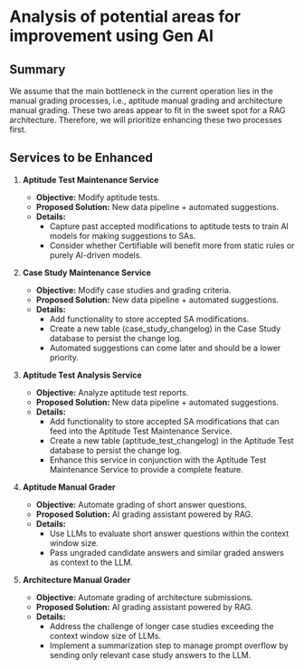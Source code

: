# Analysis of potential areas for improvement using Gen AI

## Summary

We assume that the main bottleneck in the current operation lies in the manual grading processes, i.e., aptitude manual grading and architecture manual grading. These two areas appear to fit in the sweet spot for a RAG architecture. Therefore, we will prioritize enhancing these two processes first.

## Services to be Enhanced

1. **Aptitude Test Maintenance Service**
    - **Objective:** Modify aptitude tests.
    - **Proposed Solution:** New data pipeline + automated suggestions.
    - **Details:** 
        - Capture past accepted modifications to aptitude tests to train AI models for making suggestions to SAs.
        - Consider whether Certifiable will benefit more from static rules or purely AI-driven models.

2. **Case Study Maintenance Service**
    - **Objective:** Modify case studies and grading criteria.
    - **Proposed Solution:** New data pipeline + automated suggestions.
    - **Details:** 
        - Add functionality to store accepted SA modifications.
        - Create a new table (case_study_changelog) in the Case Study database to persist the change log.
        - Automated suggestions can come later and should be a lower priority.

3. **Aptitude Test Analysis Service**
    - **Objective:** Analyze aptitude test reports.
    - **Proposed Solution:** New data pipeline + automated suggestions.
    - **Details:** 
        - Add functionality to store accepted SA modifications that can feed into the Aptitude Test Maintenance Service.
        - Create a new table (aptitude_test_changelog) in the Aptitude Test database to persist the change log.
        - Enhance this service in conjunction with the Aptitude Test Maintenance Service to provide a complete feature.

4. **Aptitude Manual Grader**
    - **Objective:** Automate grading of short answer questions.
    - **Proposed Solution:** AI grading assistant powered by RAG.
    - **Details:** 
        - Use LLMs to evaluate short answer questions within the context window size.
        - Pass ungraded candidate answers and similar graded answers as context to the LLM.

5. **Architecture Manual Grader**
    - **Objective:** Automate grading of architecture submissions.
    - **Proposed Solution:** AI grading assistant powered by RAG.
    - **Details:** 
        - Address the challenge of longer case studies exceeding the context window size of LLMs.
        - Implement a summarization step to manage prompt overflow by sending only relevant case study answers to the LLM.
